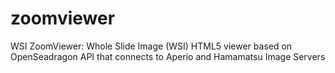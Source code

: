 zoomviewer
==========

WSI ZoomViewer: Whole Slide Image (WSI) HTML5 viewer based on OpenSeadragon API that connects to Aperio and Hamamatsu Image Servers
